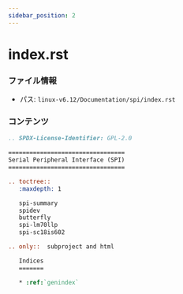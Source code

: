 ```yaml
---
sidebar_position: 2
---
```

# index.rst

### ファイル情報

- パス: `linux-v6.12/Documentation/spi/index.rst`

### コンテンツ

```rst
.. SPDX-License-Identifier: GPL-2.0

=================================
Serial Peripheral Interface (SPI)
=================================

.. toctree::
   :maxdepth: 1

   spi-summary
   spidev
   butterfly
   spi-lm70llp
   spi-sc18is602

.. only::  subproject and html

   Indices
   =======

   * :ref:`genindex`

```
